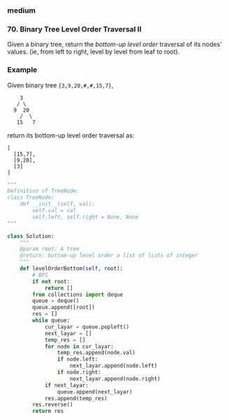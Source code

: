 ### medium

### 70. Binary Tree Level Order Traversal II

Given a binary tree, return the *bottom-up level order* traversal of its nodes' values. (ie, from left to right, level by level from leaf to root).

### Example

Given binary tree `{3,9,20,#,#,15,7}`,

```
    3
   / \
  9  20
    /  \
   15   7
```

 

return its bottom-up level order traversal as:

```
[
  [15,7],
  [9,20],
  [3]
]
```

```python
"""
Definition of TreeNode:
class TreeNode:
    def __init__(self, val):
        self.val = val
        self.left, self.right = None, None
"""

class Solution:
    """
    @param root: A tree
    @return: buttom-up level order a list of lists of integer
    """
    def levelOrderBottom(self, root):
        # BFS
        if not root:
            return []
        from collections import deque
        queue = deque()
        queue.append([root])
        res = []
        while queue:
            cur_layar = queue.popleft()
            next_layar = []
            temp_res = []
            for node in cur_layar:
                temp_res.append(node.val)
                if node.left:
                    next_layar.append(node.left)
                if node.right:
                    next_layar.append(node.right)
            if next_layar:
                queue.append(next_layar)
            res.append(temp_res)
        res.reverse()
        return res

```

